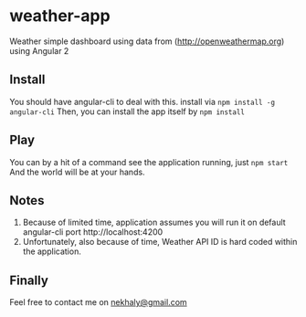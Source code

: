 # weather-app
Weather simple dashboard using data from (http://openweathermap.org) using Angular 2
## Install
You should have angular-cli to deal with this. install via
`npm install -g angular-cli`
Then, you can install the app itself by
`npm install`
## Play
You can by a hit of a command see the application running, just
`npm start`
And the world will be at your hands.
## Notes
1. Because of limited time, application assumes you will run it on default angular-cli port http://localhost:4200
2. Unfortunately, also because of time, Weather API ID is hard coded within the application.
## Finally
Feel free to contact me on [nekhaly@gmail.com](mailto:nekhaly@gmail.com)